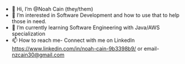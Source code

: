 - 👋 Hi, I’m @Noah Cain (they/them)
- 👀 I’m interested in Software Development and how to use that to help those in need.
- 🌱 I’m currently learning Software Engineering with Java/AWS specialization
- 📫 How to reach me- Connect with me on LinkedIn https://www.linkedin.com/in/noah-cain-9b3398b9/ or email- nzcain30@gmail.com

<!---
NoahZCain/NoahZCain is a ✨ special ✨ repository because its `README.md` (this file) appears on your GitHub profile.
You can click the Preview link to take a look at your changes.
--->
